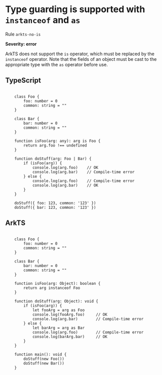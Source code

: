 #  Type guarding is supported with ``instanceof`` and ``as``

Rule ``arkts-no-is``

**Severity: error**

ArkTS does not support the ``is`` operator, which must be replaced by the
``instanceof`` operator. Note that the fields of an object must be cast to the
appropriate type with the ``as`` operator before use.


## TypeScript


```

    class Foo {
        foo: number = 0
        common: string = ""
    }

    class Bar {
        bar: number = 0
        common: string = ""
    }

    function isFoo(arg: any): arg is Foo {
        return arg.foo !== undefined
    }

    function doStuff(arg: Foo | Bar) {
        if (isFoo(arg)) {
            console.log(arg.foo)    // OK
            console.log(arg.bar)    // Compile-time error
        } else {
            console.log(arg.foo)    // Compile-time error
            console.log(arg.bar)    // OK
        }
    }

    doStuff({ foo: 123, common: '123' })
    doStuff({ bar: 123, common: '123' })

```

## ArkTS


```

    class Foo {
        foo: number = 0
        common: string = ""
    }

    class Bar {
        bar: number = 0
        common: string = ""
    }

    function isFoo(arg: Object): boolean {
        return arg instanceof Foo
    }

    function doStuff(arg: Object): void {
        if (isFoo(arg)) {
            let fooArg = arg as Foo
            console.log(fooArg.foo)     // OK
            console.log(arg.bar)        // Compile-time error
        } else {
            let barArg = arg as Bar
            console.log(arg.foo)        // Compile-time error
            console.log(barArg.bar)     // OK
        }
    }

    function main(): void {
        doStuff(new Foo())
        doStuff(new Bar())
    }

```


